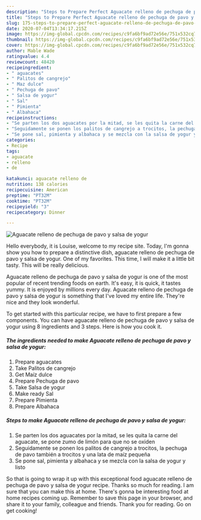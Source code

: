 ```yaml
---
description: "Steps to Prepare Perfect Aguacate relleno de pechuga de pavo y salsa de yogur"
title: "Steps to Prepare Perfect Aguacate relleno de pechuga de pavo y salsa de yogur"
slug: 175-steps-to-prepare-perfect-aguacate-relleno-de-pechuga-de-pavo-y-salsa-de-yogur
date: 2020-07-04T13:34:17.215Z
image: https://img-global.cpcdn.com/recipes/c9fa6bf9ad72e56e/751x532cq70/aguacate-relleno-de-pechuga-de-pavo-y-salsa-de-yogur-foto-principal.jpg
thumbnail: https://img-global.cpcdn.com/recipes/c9fa6bf9ad72e56e/751x532cq70/aguacate-relleno-de-pechuga-de-pavo-y-salsa-de-yogur-foto-principal.jpg
cover: https://img-global.cpcdn.com/recipes/c9fa6bf9ad72e56e/751x532cq70/aguacate-relleno-de-pechuga-de-pavo-y-salsa-de-yogur-foto-principal.jpg
author: Mable Wade
ratingvalue: 4.4
reviewcount: 48420
recipeingredient:
- " aguacates"
- " Palitos de cangrejo"
- " Maz dulce"
- " Pechuga de pavo"
- " Salsa de yogur"
- " Sal"
- " Pimienta"
- " Albahaca"
recipeinstructions:
- "Se parten los dos aguacates por la mitad, se les quita la carne del aguacate, se pone zumo de limón para que no se oxiden"
- "Seguidamente se ponen los palitos de cangrejo a trocitos, la pechuga de pavo también a trocitos y una lata de maíz pequeña"
- "Se pone sal, pimienta y albahaca y se mezcla con la salsa de yogur y listo"
categories:
- Recipe
tags:
- aguacate
- relleno
- de

katakunci: aguacate relleno de 
nutrition: 138 calories
recipecuisine: American
preptime: "PT32M"
cooktime: "PT32M"
recipeyield: "3"
recipecategory: Dinner

---
```



![Aguacate relleno de pechuga de pavo y salsa de yogur](https://img-global.cpcdn.com/recipes/c9fa6bf9ad72e56e/751x532cq70/aguacate-relleno-de-pechuga-de-pavo-y-salsa-de-yogur-foto-principal.jpg)

Hello everybody, it is Louise, welcome to my recipe site. Today, I'm gonna show you how to prepare a distinctive dish, aguacate relleno de pechuga de pavo y salsa de yogur. One of my favorites. This time, I will make it a little bit tasty. This will be really delicious.

Aguacate relleno de pechuga de pavo y salsa de yogur is one of the most popular of recent trending foods on earth. It's easy, it is quick, it tastes yummy. It is enjoyed by millions every day. Aguacate relleno de pechuga de pavo y salsa de yogur is something that I've loved my entire life. They're nice and they look wonderful.




To get started with this particular recipe, we have to first prepare a few components. You can have aguacate relleno de pechuga de pavo y salsa de yogur using 8 ingredients and 3 steps. Here is how you cook it.

<!--inarticleads1-->

##### The ingredients needed to make Aguacate relleno de pechuga de pavo y salsa de yogur:

1. Prepare  aguacates
1. Take  Palitos de cangrejo
1. Get  Maíz dulce
1. Prepare  Pechuga de pavo
1. Take  Salsa de yogur
1. Make ready  Sal
1. Prepare  Pimienta
1. Prepare  Albahaca




<!--inarticleads2-->

##### Steps to make Aguacate relleno de pechuga de pavo y salsa de yogur:

1. Se parten los dos aguacates por la mitad, se les quita la carne del aguacate, se pone zumo de limón para que no se oxiden
1. Seguidamente se ponen los palitos de cangrejo a trocitos, la pechuga de pavo también a trocitos y una lata de maíz pequeña
1. Se pone sal, pimienta y albahaca y se mezcla con la salsa de yogur y listo




So that is going to wrap it up with this exceptional food aguacate relleno de pechuga de pavo y salsa de yogur recipe. Thanks so much for reading. I am sure that you can make this at home. There's gonna be interesting food at home recipes coming up. Remember to save this page in your browser, and share it to your family, colleague and friends. Thank you for reading. Go on get cooking!
